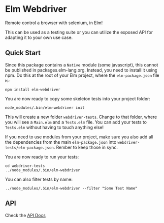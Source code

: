 # Elm Webdriver

Remote control a browser with selenium, in Elm!

This can be used as a testing suite or you can utilize the exposed
API for adapting it to your own use case.

## Quick Start

Since this package contains a `Native` module (some javascript), this cannot be published in
packages.elm-lang.org. Instead, you need to install it using npm. Do this at the root of your
Elm project, where the `elm-package.json` file is:

```
npm install elm-webdriver
```

You are now ready to copy some skeleton tests into your project folder:

```
node_modules/.bin/elm-webdriver init
```

This will create a new folder `webdriver-tests`. Change to that folder, where you will see a `Main.elm`
and a `Tests.elm` file. You can add your tests to `Tests.elm` without having to touch anything else!

If you need to use modules from your project, make sure you also add all the dependencies from the main
`elm-package.json` into `webdriver-tests/elm-package.json`. Rember to keep those in sync.

You are now ready to run your tests:

```
cd webdriver-tests
../node_modules/.bin/elm-webdriver
```

You can also filter tests by name:

```
../node_modules/.bin/elm-webdriver --filter "Some Test Name"
```

## API

Check the [API Docs](Api.md)
